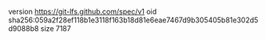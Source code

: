 version https://git-lfs.github.com/spec/v1
oid sha256:059a2f28ef118b1e3118f163b18d81e6eae7467d9b305405b81e302d5d9088b8
size 7187
